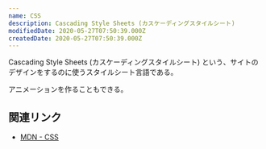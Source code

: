 ```yaml
---
name: CSS
description: Cascading Style Sheets (カスケーディングスタイルシート)
modifiedDate: 2020-05-27T07:50:39.000Z
createdDate: 2020-05-27T07:50:39.000Z
---
```


Cascading Style Sheets (カスケーディングスタイルシート) という、サイトのデザインをするのに使うスタイルシート言語である。

アニメーションを作ることもできる。

## 関連リンク

- [MDN - CSS](https://developer.mozilla.org/ja/docs/Web/CSS)
